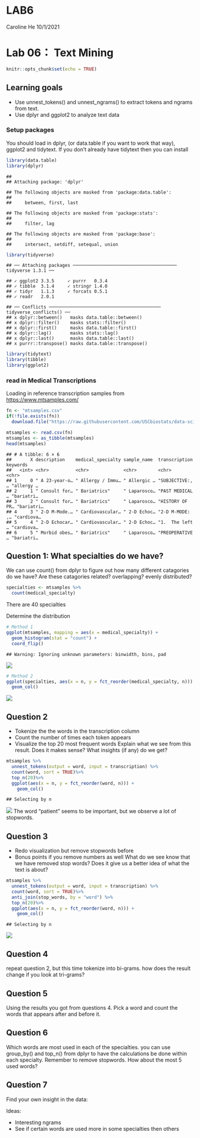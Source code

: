 LAB6
================
Caroline He
10/1/2021

# Lab 06： Text Mining

``` r
knitr::opts_chunk$set(echo = TRUE)
```

## Learning goals

-   Use unnest\_tokens() and unnest\_ngrams() to extract tokens and
    ngrams from text.
-   Use dplyr and ggplot2 to analyze text data

### Setup packages

You should load in dplyr, (or data.table if you want to work that way),
ggplot2 and tidytext. If you don’t already have tidytext then you can
install

``` r
library(data.table)
library(dplyr)
```

    ## 
    ## Attaching package: 'dplyr'

    ## The following objects are masked from 'package:data.table':
    ## 
    ##     between, first, last

    ## The following objects are masked from 'package:stats':
    ## 
    ##     filter, lag

    ## The following objects are masked from 'package:base':
    ## 
    ##     intersect, setdiff, setequal, union

``` r
library(tidyverse)
```

    ## ── Attaching packages ─────────────────────────────────────── tidyverse 1.3.1 ──

    ## ✓ ggplot2 3.3.5     ✓ purrr   0.3.4
    ## ✓ tibble  3.1.4     ✓ stringr 1.4.0
    ## ✓ tidyr   1.1.3     ✓ forcats 0.5.1
    ## ✓ readr   2.0.1

    ## ── Conflicts ────────────────────────────────────────── tidyverse_conflicts() ──
    ## x dplyr::between()   masks data.table::between()
    ## x dplyr::filter()    masks stats::filter()
    ## x dplyr::first()     masks data.table::first()
    ## x dplyr::lag()       masks stats::lag()
    ## x dplyr::last()      masks data.table::last()
    ## x purrr::transpose() masks data.table::transpose()

``` r
library(tidytext)
library(tibble)
library(ggplot2)
```

### read in Medical Transcriptions

Loading in reference transcription samples from
<https://www.mtsamples.com/>

``` r
fn <- "mtsamples.csv"
if(!file.exists(fn))
  download.file("https://raw.githubusercontent.com/USCbiostats/data-science-data/master/00_mtsamples/mtsamples.csv", destfile = fn)

mtsamples <- read.csv(fn)
mtsamples <- as_tibble(mtsamples)
head(mtsamples)
```

    ## # A tibble: 6 × 6
    ##       X description    medical_specialty sample_name  transcription   keywords  
    ##   <int> <chr>          <chr>             <chr>        <chr>           <chr>     
    ## 1     0 " A 23-year-o… " Allergy / Immu… " Allergic … "SUBJECTIVE:, … "allergy …
    ## 2     1 " Consult for… " Bariatrics"     " Laparosco… "PAST MEDICAL … "bariatri…
    ## 3     2 " Consult for… " Bariatrics"     " Laparosco… "HISTORY OF PR… "bariatri…
    ## 4     3 " 2-D M-Mode.… " Cardiovascular… " 2-D Echoc… "2-D M-MODE: ,… "cardiova…
    ## 5     4 " 2-D Echocar… " Cardiovascular… " 2-D Echoc… "1.  The left … "cardiova…
    ## 6     5 " Morbid obes… " Bariatrics"     " Laparosco… "PREOPERATIVE … "bariatri…

## Question 1: What specialties do we have?

We can use count() from dplyr to figure out how many different
catagories do we have? Are these catagories related? overlapping? evenly
distributed?

``` r
specialties <- mtsamples %>%
  count(medical_specialty)
```

There are 40 specialties

Determine the distribution

``` r
# Method 1
ggplot(mtsamples, mapping = aes(x = medical_specialty)) +
  geom_histogram(stat = "count") +
  coord_flip()
```

    ## Warning: Ignoring unknown parameters: binwidth, bins, pad

![](README_files/figure-gfm/unnamed-chunk-1-1.png)<!-- -->

``` r
# Method 2
ggplot(specialties, aes(x = n, y = fct_reorder(medical_specialty, n))) +
  geom_col()
```

![](README_files/figure-gfm/unnamed-chunk-2-1.png)<!-- -->

## Question 2

-   Tokenize the the words in the transcription column
-   Count the number of times each token appears
-   Visualize the top 20 most frequent words Explain what we see from
    this result. Does it makes sense? What insights (if any) do we get?

``` r
mtsamples %>%
  unnest_tokens(output = word, input = transcription) %>%
  count(word, sort = TRUE)%>%
  top_n(20)%>%
  ggplot(aes(x = n, y = fct_reorder(word, n))) +
    geom_col()
```

    ## Selecting by n

![](README_files/figure-gfm/token-transcript-1.png)<!-- --> The word
“patient” seems to be important, but we observe a lot of stopwords.

## Question 3

-   Redo visualization but remove stopwords before
-   Bonus points if you remove numbers as well What do we see know that
    we have removed stop words? Does it give us a better idea of what
    the text is about?

``` r
mtsamples %>%
  unnest_tokens(output = word, input = transcription) %>%
  count(word, sort = TRUE)%>%
  anti_join(stop_words, by = "word") %>%
  top_n(20)%>%
  ggplot(aes(x = n, y = fct_reorder(word, n))) +
    geom_col()
```

    ## Selecting by n

![](README_files/figure-gfm/remove_stopwords-1.png)<!-- -->

## Question 4

repeat question 2, but this time tokenize into bi-grams. how does the
result change if you look at tri-grams?

## Question 5

Using the results you got from questions 4. Pick a word and count the
words that appears after and before it.

## Question 6

Which words are most used in each of the specialties. you can use
group\_by() and top\_n() from dplyr to have the calculations be done
within each specialty. Remember to remove stopwords. How about the most
5 used words?

## Question 7

Find your own insight in the data:

Ideas:

-   Interesting ngrams
-   See if certain words are used more in some specialties then others
